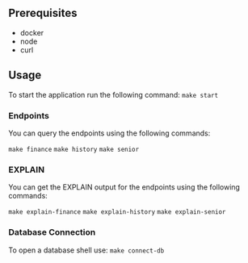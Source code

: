 ## Prerequisites

- docker
- node
- curl

## Usage

To start the application run the following command:
`make start`

### Endpoints

You can query the endpoints using the following commands:

`make finance`
`make history`
`make senior`

### EXPLAIN

You can get the EXPLAIN output for the endpoints using the following commands:

`make explain-finance`
`make explain-history`
`make explain-senior`

### Database Connection

To open a database shell use:
`make connect-db`
